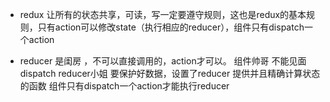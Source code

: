 - redux 让所有的状态共享，可读，写一定要遵守规则，这也是redux的基本规则，只有action可以修改state（执行相应的reducer），组件只有dispatch一个action

- reducer 是闺房 ，不可以直接调用的，action才可以。
组件帅哥 不能见面dispatch  reducer小姐
要保护好数据，设置了reducer 提供并且精确计算状态的函数 组件只有dispatch一个action才能执行reducer